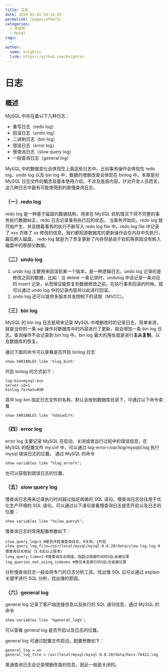 ```yaml
---
title: 日志
date: 2020-02-02 20:14:24
permalink: /pages/af8e72/
categories:
  - 中间件
  - Mysql
tags:
  - 
author: 
  name: knightxv
  link: https://github.com/knightxv
---
```

# 日志

## 概述

MySQL 中存在着以下几种日志：

-   重写日志（redo log）
-   回滚日志（undo log）
-   二进制日志（bin log）
-   错误日志（error log）
-   慢查询日志（slow query log）
-   一般查询日志（general log）

MySQL 中的数据变化会体现在上面这些日志中，比如事务操作会体现在 redo log、undo log 以及 bin log 中，数据的增删改查会体现在 binlog 中。本章是对 MySQL 日志文件的概念及基本使用介绍，不涉及底层内容。针对开发人员而言，这几种日志中最有可能使用到的是慢查询日志。

### （一）redo log

redo log 是一种基于磁盘的数据结构，用来在 MySQL 宕机情况下将不完整的事务执行数据纠正，redo 日志记录事务执行后的状态。
当事务开始后，redo log 就开始产生，并且随着事务的执行不断写入 redo log file 中。redo log file 中记录了 xxx 页做了 xx 修改的信息，我们都知道数据库的更新操作会在内存中先执行，最后刷入磁盘。
redo log 就是为了恢复更新了内存但是由于宕机等原因没有刷入磁盘中的那部分数据。

### （二）undo log

1. undo log 主要用来回滚到某一个版本，是一种逻辑日志。undo log 记录的是修改之前的数据，比如：当 delete 一条记录时，undolog 中会记录一条对应的 insert 记录，从而保证能恢复到数据修改之前。在执行事务回滚的时候，就可以通过 undo log 中的记录内容并以此进行回滚。
2. undo log 还可以提供多版本并发控制下的读取（MVCC）。

### （三）bin log

MySQL 的 bin log 日志是用来记录 MySQL 中增删改时的记录日志。简单来讲，就是当你的一条 sql 操作对数据库中的内容进行了更新，就会增加一条 bin log 日志。查询操作不会记录到 bin log 中。bin log 最大的用处就是进行**主从复制**，以及数据库的恢复。

通过下面的命令可以查看是否开启 binlog 日志

```shell
show VARIABLES like '%log_bin%'
```

开启 binlog 的方式如下：

```shell
log-bin=mysql-bin
server-id=1
binlog_format=ROW
```

其中 log-bin 指定日志文件的名称，默认会放到数据库目录下，可通过以下命令查看

```shell
show VARIABLES like '%datadir%'
```

### （四）error log

error log 主要记录 MySQL 在启动、关闭或者运行过程中的错误信息，在 MySQL 的配置文件 my.cnf 中，可以通过 log-error=/var/log/mysqld.log 执行 mysql 错误日志的位置。
通过 MySQL 的命令

```shell
show variables like "%log_error%";
```

也可以获取到错误日志的位置。

### （五）slow query log

慢查询日志用来记录执行时间超过指定阈值的 SQL 语句，慢查询日志往往用于优化生产环境的 SQL 语句。可以通过以下语句查看慢查询日志是否开启以及日志的位置：

```shell
show variables like "%slow_query%";
```

慢查询日志的常用配置参数如下：

```shell
slow_query_log=1 #是否开启慢查询日志，0关闭，1开启
slow_query_log_file=/usr/local/mysql/mysql-8.0.20/data/slow-log.log #慢查询日志地址（5.6及以上版本）
long_query_time=1 #慢查询日志阈值，指超过阈值时间的SQL会被记录
log_queries_not_using_indexes #表示未走索引的SQL也会被记录
```

分析慢查询日志一般会用专门的日志分析工具。找出慢 SQL 后可以通过 explain 关键字进行 SQL 分析，找出慢的原因。

### （六）general log

general log 记录了客户端连接信息以及执行的 SQL 语句信息，通过 MySQL 的命令

```shell
show variables like '%general_log%';
```

可以查看 general log 是否开启以及日志的位置。

general log 可通过配置文件启动，配置参数如下：

```shell
general_log = on
general_log_file = /usr/local/mysql/mysql-8.0.20/data/hecs-78422.log
```

普通查询日志会记录增删改查的信息，因此一般是关闭的。
